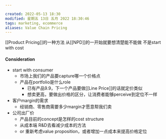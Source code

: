 ```yaml
---

created: 2022-05-13 18:30
modified: 星期五 13日 五月 2022 18:30:46
tags: marketing, ecommerce
aliases: Value Chain Pricing
---
```



[[Product Pricing]]的一种方法
从[[NPD]]的一开始就要想清楚能不能做
不是start with cost
#### Consideration
- start with consumer
	- 市场上我们的产品要capture哪一个价格点
	- 产品在portfolio是什么role
		- 已有产品9.9，下一个产品要做[[Line Price]]的话就定价类似
		- 想卖更高，要做出价格的区分，让消费者能够perceive到定位不一样
- 客户margin的需求
	- 经销商、零售商需要多少margin才愿意帮我们卖
- 公司出厂价
	- 产品目前的concept是怎样的cost structure
	- 从成本端 R&D去看减少成本的方法
	- or 重新考虑value proposition，或者增加一点成本来提高价格定位
